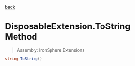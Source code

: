 ﻿

[back](/IronSphere.Extensions/types/DisposableExtension)

# DisposableExtension.ToString Method

> Assembly: IronSphere.Extensions

```csharp
string ToString()
```



 